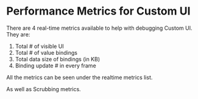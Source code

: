 # Performance Metrics for Custom UI

There are 4 real-time metrics available to help with debugging Custom UI. They are:
1. Total # of visible UI
2. Total # of value bindings
3. Total data size of bindings (in KB)
4. Binding update # in every frame

All the metrics can be seen under the realtime metrics list.

As well as Scrubbing metrics.
